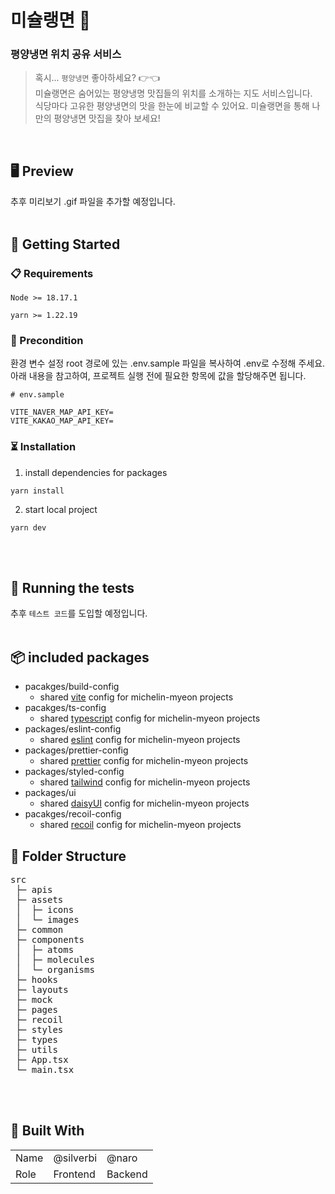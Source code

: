 <h1>미슐랭면 🍜</h1>
<h3>평양냉면 위치 공유 서비스</h3>

<blockquote>혹시... <code>평양냉면</code> 좋아하세요? 👉👈<br/>
미슐랭면은 숨어있는 평양냉명 맛집들의 위치를 소개하는 지도 서비스입니다.<br/>식당마다 고유한 평양냉면의 맛을 한눈에 비교할 수 있어요. 미슐랭면을 통해 나만의 평양냉면 맛집을 찾아 보세요!</blockquote>
<br/>

## 🖥️ Preview

추후 미리보기 .gif 파일을 추가할 예정입니다.
<br/>
<br/>

## 🏁 Getting Started

### 📋 Requirements

```
Node >= 18.17.1

yarn >= 1.22.19
```

### 💫 Precondition

환경 변수 설정
root 경로에 있는 .env.sample 파일을 복사하여 .env로 수정해 주세요.<br/>
아래 내용을 참고하여, 프로젝트 실행 전에 필요한 항목에 값을 할당해주면 됩니다.

```
# env.sample

VITE_NAVER_MAP_API_KEY=
VITE_KAKAO_MAP_API_KEY=
```

### ⏳ Installation

1. install dependencies for packages

```
yarn install
```

2. start local project

```
yarn dev
```

<br/>
<br/>

## 🚗 Running the tests

추후 `테스트 코드`를 도입할 예정입니다.
<br/>
<br/>

## 📦 included packages

- pacakges/build-config
  - shared [vite](https://ko.vitejs.dev) config for michelin-myeon projects
- pacakges/ts-config
  - shared [typescript](https://www.typescriptlang.org/) config for michelin-myeon projects
- packages/eslint-config
  - shared [eslint](https://eslint.org/) config for michelin-myeon projects
- packages/prettier-config
  - shared [prettier](https://prettier.io/) config for michelin-myeon projects
- packages/styled-config
  - shared [tailwind](https://tailwindcss.com/) config for michelin-myeon projects
- packages/ui
  - shared [daisyUI](https://daisyui.com/) config for michelin-myeon projects
- pacakges/recoil-config
  - shared [recoil](https://recoiljs.org/ko/) config for michelin-myeon projects
    <br/>

## 📁 Folder Structure

<pre>
src
 ├─ apis
 ├─ assets
 │  ├─ icons
 │  └─ images
 ├─ common
 ├─ components
 │  ├─ atoms
 │  ├─ molecules
 │  └─ organisms
 ├─ hooks
 ├─ layouts
 ├─ mock
 ├─ pages
 ├─ recoil
 ├─ styles
 ├─ types
 ├─ utils
 ├─ App.tsx
 └─ main.tsx
</pre>
<br/>
<br/>

## 🧱 Built With

<table>
  <tr>
    <td>Name</td>
    <td>@silverbi</td>
    <td>@naro</td>
  </tr>
  <tr>
    <td>Role</td>
    <td>Frontend</td>
    <td>Backend</td>
  </tr>
</table>
